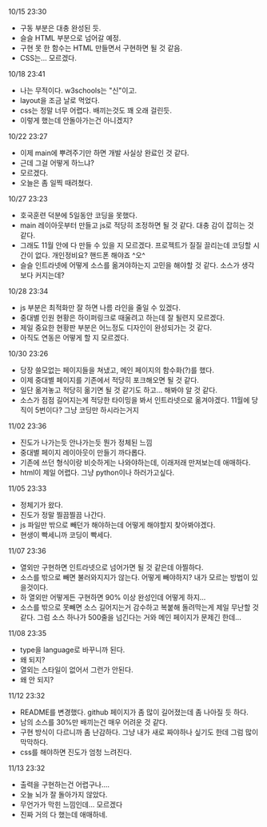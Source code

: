 10/15 23:30
- 구동 부분은 대충 완성된 듯.
- 슬슬 HTML 부분으로 넘어갈 예정.
- 구현 못 한 함수는 HTML 만들면서 구현하면 될 것 같음.
- CSS는... 모르겠다.

10/18 23:41
- 나는 무적이다. w3schools는 "신"이고.
- layout을 조금 날로 먹었다.
- css는 정말 너무 어렵다. 배끼는것도 꽤 오래 걸린듯.
- 이렇게 했는데 안돌아가는건 아니겠지?

10/22 23:27
- 이제 main에 뿌려주기만 하면 개발 사실상 완료인 것 같다.
- 근데 그걸 어떻게 하느냐?
- 모르겠다.
- 오늘은 좀 일찍 때려쳤다.

10/27 23:23
- 호국훈련 덕분에 5일동안 코딩을 못했다.
- main 레이아웃부터 만들고 js로 적당히 조정하면 될 것 같다. 대충 감이 잡히는 것 같다.
- 그래도 11월 안에 다 만들 수 있을 지 모르겠다. 프로젝트가 질질 끌리는데 코딩할 시간이 없다. 개인정비요? 핸드폰 해야죠 ^오^
- 슬슬 인트라넷에 어떻게 소스를 옮겨야하는지 고민을 해야할 것 같다. 소스가 생각보다 커지는데?

10/28 23:34
- js 부분은 최적화만 잘 하면 나름 라인을 줄일 수 있겠다.
- 중대별 인원 현황은 하이퍼링크로 때울려고 하는데 잘 될련지 모르겠다.
- 제일 중요한 현황판 부분은 어느정도 디자인이 완성되가는 것 같다.
- 아직도 연동은 어떻게 할 지 모르겠다.

10/30 23:26
- 당장 쓸모없는 페이지들을 쳐냈고, 메인 페이지의 함수화(?)를 했다.
- 이제 중대별 페이지를 기존에서 적당히 포크해오면 될 것 같다.
- 일단 옮겨놓고 적당히 옮기면 될 것 같기도 하고... 해봐야 알 것 같다.
- 소스가 점점 길어지는게 적당한 타이밍을 봐서 인트라넷으로 옮겨야겠다. 11월에 당직이 5번이다? 그냥 코딩만 하시라는거지

11/02 23:36
- 진도가 나가는듯 안나가는듯 뭔가 정체된 느낌
- 중대별 페이지 레이아웃이 만들기 까다롭다.
- 기존에 쓰던 형식이랑 비슷하게는 나와야하는데, 이래저래 만져보는데 애매하다.
- html이 제일 어렵다. 그냥 python이나 하러가고싶다.

11/05 23:33
- 정체기가 왔다.
- 진도가 정말 찔끔찔끔 나간다.
- js 파일만 밖으로 빼던가 해야하는데 어떻게 해야할지 찾아봐야겠다.
- 현생이 빡세니까 코딩이 빡세다.

11/07 23:36
- 열외만 구현하면 인트라넷으로 넘어가면 될 것 같은데 아찔하다.
- 소스를 밖으로 빼면 불러와지지가 않는다. 어떻게 빼야하지? 내가 모르는 방법이 있을것이다.
- 하 열외만 어떻게든 구현하면 90% 이상 완성인데 어떻게 하지...
- 소스를 밖으로 못빼면 소스 길어지는거 감수하고 복붙해 돌려막는게 제일 무난할 것 같다. 그럼 소스 하나가 500줄을 넘긴다는 거와 메인 페이지가 문제긴 한데...

11/08 23:35
- type을 language로 바꾸니까 된다.
- 왜 되지?
- 열외는 스타일이 없어서 그런가 안된다.
- 왜 안 되지?

11/12 23:32
- README를 변경했다. github 페이지가 좀 많이 길어졌는데 좀 나아질 듯 하다.
- 남의 소스를 30%만 배끼는건 매우 어려운 것 같다.
- 구현 방식이 다르니까 좀 난감하다. 그냥 내가 새로 짜야하나 싶기도 한데 그럼 많이 막막하다.
- css를 해야하면 진도가 엄청 느려진다.

11/13 23:32
- 출력을 구현하는건 어렵구나....
- 오늘 뇌가 잘 돌아가지 않았다.
- 무언가가 막힌 느낌인데... 모르겠다
- 진짜 거의 다 했는데 애매하네.